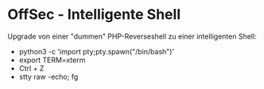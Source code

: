 # OffSec - Intelligente Shell

Upgrade von einer "dummen" PHP-Reverseshell zu einer intelligenten Shell:

- python3 -c 'import pty;pty.spawn("/bin/bash")' 
- export TERM=xterm 
- Ctrl + Z 
- stty raw -echo; fg

